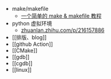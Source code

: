 - make/makefile
	- [一个简单的 make & makefile 教程](https://zhuanlan.zhihu.com/p/92010728)
- python 虚拟环境
	- [zhuanlan.zhihu.com/p/216157886](https://zhuanlan.zhihu.com/p/216157886)
- [[排版、blog]]
- [[github Action]]
- [[CMake]]
- [[gdb]]
- [[cgdb]]
- [[linux]]

